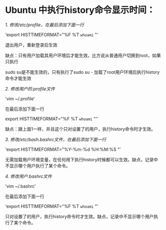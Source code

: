 #  Ubuntu 中执行history命令显示时间：
*1. 修改/etc/profile，在最后添加下面一行*

'export HISTTIMEFORMAT="%F %T `whoami` "'

退出用户，重新登录后生效

缺点：只有用户加载其用户环境后才能生效。比方说从普通用户切换到root，如果只执行

sudo su是不能生效的，只有执行了sudo su - 加载了root用户环境后执行history命令才能生效

*2. 修改用户的.profile文件*

'vim ~/.profile'

在最后添加下面一行

export HISTTIMEFORMAT="%F %T `whoami` "''

缺点：跟上面1一样，并且这个只对设置了的用户，执行history命令时才生效。

*3. 修改/etc/bash.bashrc文件，在最后添加下面一行*

'export HISTTIMEFORMAT="%Y-%m-%d %H:%M:%S "'

无需加载用户环境变量，在任何用下执行history时候都可以生效。缺点，记录中不显示哪个用户执行了某个命令。

*4. 修改用户.bashrc文件*

'vim ~/.bashrc'

在最后添加下面一行

'export HISTTIMEFORMAT="%F %T `whoami` "'

只对设置了的用户，执行history命令时才生效。缺点，记录中不显示哪个用户执行了某个命令。



